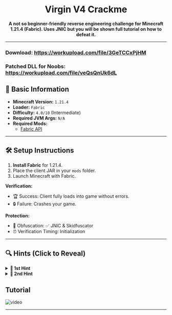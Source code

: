 <h1 align="center">Virgin V4 Crackme</h1>

<p align="center">
  <strong>A not so beginner-friendly reverse engineering challenge for Minecraft 1.21.4 (Fabric). Uses JNIC but you will be shown full tutorial on how to defeat it.</strong>
</p>

---
### Download: https://workupload.com/file/3GeTCCxPjHM

### Patched DLL for Noobs: https://workupload.com/file/veQsQnUk6dL

## 📌 Basic Information  
- **Minecraft Version:** `1.21.4`  
- **Loader:** `Fabric`  
- **Difficulty:** `4.0/10` (Intermediate)  
- **Required JVM Args:** `N/A`   
- **Required Mods:**  
  - [Fabric API](https://modrinth.com/mod/fabric-api/versions?g=1.21.4)

---

## 🛠️ Setup Instructions  
1. **Install Fabric** for 1.21.4.  
2. Place the client JAR in your `mods` folder.  
3. Launch Minecraft with Fabric.

**Verification:**  
- 🏆 Success: Client fully loads into game without errors.  
- 🔒 Failure: Crashes your game.  

**Protection:**  
- 🧬 Obfuscation: ✅ JNIC & Skidfuscator
- ⏰ Verification Timing: Initialization

---

## 🔍 Hints (Click to Reveal)  
<details>  
<summary><strong>🚩 1st Hint</strong></summary>  

1. **Focus on the native:**  
   - Run the client in order to convert the ".bin" into a ".dll" (Unpacked) and focus on the ".dll" it self (Look into %temp% and find a "lib753897837573578375.tmp" looking like file).
</details>  

<details>  
<summary><strong>🚩 2nd Hint</strong></summary>  

2. **Jar as Hint:**  
   - If you look at the class ```me.fallenbreath.fastipping.client.Main```, the method names can give you a Hint at what function you will be looking at in the ".dll"
</details>  

## Tutorial

![video](https://github.com/WalmartSolutions/MC-Crackmes/raw/refs/heads/main/virgin%20v4/Tutorial%20(By%20TwoNick))

---
